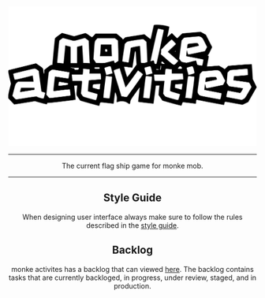 <div align="center">

![monke-activities-logo](./assets/monkeactivitiestextv2.svg)

<hr>

The current flag ship game for monke mob.

<hr>

## Style Guide

When designing user interface always make sure to follow the rules described in the [style guide](https://github.com/monke-mob/monke-activities/tree/master/styling).

## Backlog

monke activites has a backlog that can viewed [here](https://github.com/orgs/monke-mob/projects/5/views/1). The backlog contains tasks that are currently backloged, in progress, under review, staged, and in production.

</div>
